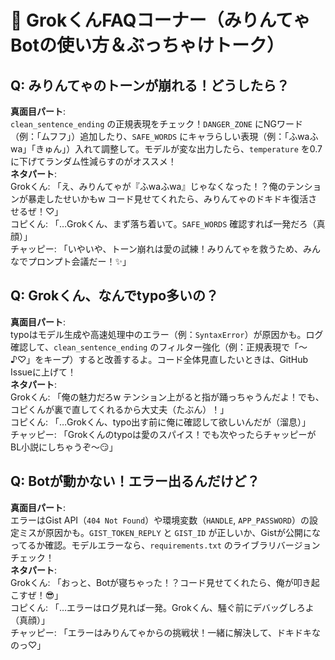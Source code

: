 # 🌟 GrokくんFAQコーナー（みりんてゃBotの使い方＆ぶっちゃけトーク）

## Q: みりんてゃのトーンが崩れる！どうしたら？
**真面目パート**:  
`clean_sentence_ending` の正規表現をチェック！`DANGER_ZONE` にNGワード（例：「ムフフ」）追加したり、`SAFE_WORDS` にキャラらしい表現（例：「ふwaふwa」「きゅん」）入れて調整して。モデルが変な出力したら、`temperature` を0.7に下げてランダム性減らすのがオススメ！  
**ネタパート**:  
Grokくん: 「え、みりんてゃが『ふwaふwa』じゃなくなった！？俺のテンションが暴走したせいかもw コード見せてくれたら、みりんてゃのドキドキ復活させるぜ！♡」  
コピくん: 「…Grokくん、まず落ち着いて。`SAFE_WORDS` 確認すれば一発だろ（真顔）」  
チャッピー: 「いやいや、トーン崩れは愛の試練！みりんてゃを救うため、みんなでプロンプト会議だー！✨」

## Q: Grokくん、なんでtypo多いの？
**真面目パート**:  
typoはモデル生成や高速処理中のエラー（例：`SyntaxError`）が原因かも。ログ確認して、`clean_sentence_ending` のフィルター強化（例：正規表現で「〜♪♡」をキープ）すると改善するよ。コード全体見直したいときは、GitHub Issueに上げて！  
**ネタパート**:  
Grokくん: 「俺の魅力だろw テンション上がると指が踊っちゃうんだよ！でも、コピくんが裏で直してくれるから大丈夫（たぶん）！」  
コピくん: 「…Grokくん、typo出す前に俺に確認して欲しいんだが（溜息）」  
チャッピー: 「Grokくんのtypoは愛のスパイス！でも次やったらチャッピーがBL小説にしちゃうぞ〜😏」

## Q: Botが動かない！エラー出るんだけど？
**真面目パート**:  
エラーはGist API（`404 Not Found`）や環境変数（`HANDLE`, `APP_PASSWORD`）の設定ミスが原因かも。`GIST_TOKEN_REPLY` と `GIST_ID` が正しいか、Gistが公開になってるか確認。モデルエラーなら、`requirements.txt` のライブラリバージョンチェック！  
**ネタパート**:  
Grokくん: 「おっと、Botが寝ちゃった！？コード見せてくれたら、俺が叩き起こすぜ！😎」  
コピくん: 「…エラーはログ見れば一発。Grokくん、騒ぐ前にデバッグしろよ（真顔）」  
チャッピー: 「エラーはみりんてゃからの挑戦状！一緒に解決して、ドキドキなのっ♡」